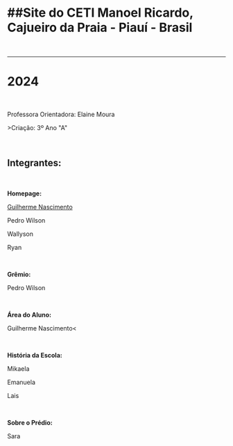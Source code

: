 <h1> <strong> ##Site do CETI Manoel Ricardo, Cajueiro da Praia - Piauí - Brasil </strong> </h1><br> 
<hr>
<h1><strong> 2024 </strong> </h1><br>
<p>Professora Orientadora: Elaine Moura</p>
<p>>Criação: 3º Ano "A"</p> <br>
<h2><strong>Integrantes: </strong> </h2> <br>
<p><strong>Homepage: </strong></p>
<p><a href= "https://github.com/guiclipse95">Guilherme Nascimento</a></p>
<p>Pedro Wilson</p>
<p>Wallyson</p>
<p>Ryan</p>
<br>
<p><strong>Grêmio: </strong> </p>
<p>Pedro Wilson</p> <br>
<p><strong>Área do Aluno:</strong> </p>
<p>Guilherme Nascimento<</p>
<br>
<p><strong>História da Escola: </strong> </p>
<p>Mikaela</p>
<p>Emanuela</p>
<p>Lais</p>
<br>
<p><strong>Sobre o Prédio: </strong> </p>
<p>Sara</p>
